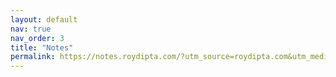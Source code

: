 ```yaml
---
layout: default
nav: true
nav_order: 3
title: "Notes"
permalink: https://notes.roydipta.com/?utm_source=roydipta.com&utm_medium=header
---
```

